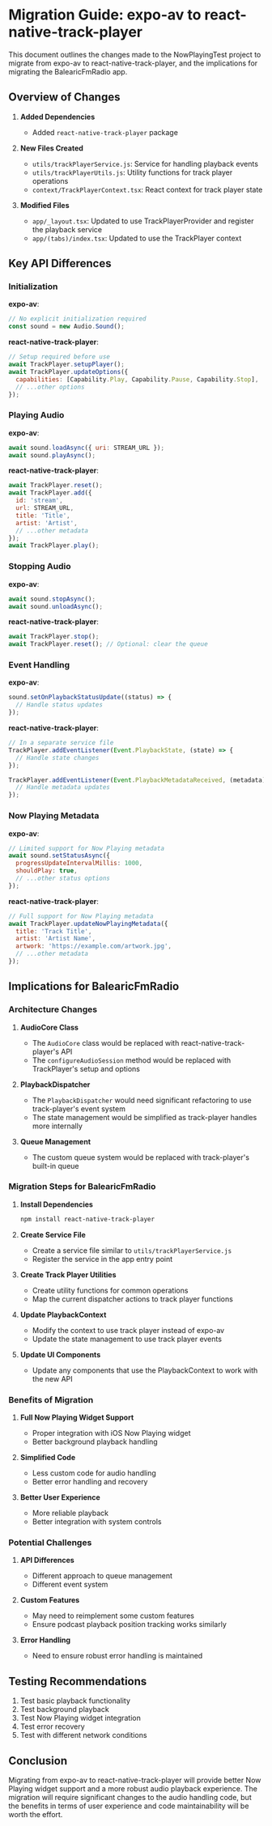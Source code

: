 # Migration Guide: expo-av to react-native-track-player

This document outlines the changes made to the NowPlayingTest project to migrate from expo-av to react-native-track-player, and the implications for migrating the BalearicFmRadio app.

## Overview of Changes

1. **Added Dependencies**
   - Added `react-native-track-player` package

2. **New Files Created**
   - `utils/trackPlayerService.js`: Service for handling playback events
   - `utils/trackPlayerUtils.js`: Utility functions for track player operations
   - `context/TrackPlayerContext.tsx`: React context for track player state

3. **Modified Files**
   - `app/_layout.tsx`: Updated to use TrackPlayerProvider and register the playback service
   - `app/(tabs)/index.tsx`: Updated to use the TrackPlayer context

## Key API Differences

### Initialization

**expo-av**:
```javascript
// No explicit initialization required
const sound = new Audio.Sound();
```

**react-native-track-player**:
```javascript
// Setup required before use
await TrackPlayer.setupPlayer();
await TrackPlayer.updateOptions({
  capabilities: [Capability.Play, Capability.Pause, Capability.Stop],
  // ...other options
});
```

### Playing Audio

**expo-av**:
```javascript
await sound.loadAsync({ uri: STREAM_URL });
await sound.playAsync();
```

**react-native-track-player**:
```javascript
await TrackPlayer.reset();
await TrackPlayer.add({
  id: 'stream',
  url: STREAM_URL,
  title: 'Title',
  artist: 'Artist',
  // ...other metadata
});
await TrackPlayer.play();
```

### Stopping Audio

**expo-av**:
```javascript
await sound.stopAsync();
await sound.unloadAsync();
```

**react-native-track-player**:
```javascript
await TrackPlayer.stop();
await TrackPlayer.reset(); // Optional: clear the queue
```

### Event Handling

**expo-av**:
```javascript
sound.setOnPlaybackStatusUpdate((status) => {
  // Handle status updates
});
```

**react-native-track-player**:
```javascript
// In a separate service file
TrackPlayer.addEventListener(Event.PlaybackState, (state) => {
  // Handle state changes
});

TrackPlayer.addEventListener(Event.PlaybackMetadataReceived, (metadata) => {
  // Handle metadata updates
});
```

### Now Playing Metadata

**expo-av**:
```javascript
// Limited support for Now Playing metadata
await sound.setStatusAsync({
  progressUpdateIntervalMillis: 1000,
  shouldPlay: true,
  // ...other status options
});
```

**react-native-track-player**:
```javascript
// Full support for Now Playing metadata
await TrackPlayer.updateNowPlayingMetadata({
  title: 'Track Title',
  artist: 'Artist Name',
  artwork: 'https://example.com/artwork.jpg',
  // ...other metadata
});
```

## Implications for BalearicFmRadio

### Architecture Changes

1. **AudioCore Class**
   - The `AudioCore` class would be replaced with react-native-track-player's API
   - The `configureAudioSession` method would be replaced with TrackPlayer's setup and options

2. **PlaybackDispatcher**
   - The `PlaybackDispatcher` would need significant refactoring to use track-player's event system
   - The state management would be simplified as track-player handles more internally

3. **Queue Management**
   - The custom queue system would be replaced with track-player's built-in queue

### Migration Steps for BalearicFmRadio

1. **Install Dependencies**
   ```bash
   npm install react-native-track-player
   ```

2. **Create Service File**
   - Create a service file similar to `utils/trackPlayerService.js`
   - Register the service in the app entry point

3. **Create Track Player Utilities**
   - Create utility functions for common operations
   - Map the current dispatcher actions to track player functions

4. **Update PlaybackContext**
   - Modify the context to use track player instead of expo-av
   - Update the state management to use track player events

5. **Update UI Components**
   - Update any components that use the PlaybackContext to work with the new API

### Benefits of Migration

1. **Full Now Playing Widget Support**
   - Proper integration with iOS Now Playing widget
   - Better background playback handling

2. **Simplified Code**
   - Less custom code for audio handling
   - Better error handling and recovery

3. **Better User Experience**
   - More reliable playback
   - Better integration with system controls

### Potential Challenges

1. **API Differences**
   - Different approach to queue management
   - Different event system

2. **Custom Features**
   - May need to reimplement some custom features
   - Ensure podcast playback position tracking works similarly

3. **Error Handling**
   - Need to ensure robust error handling is maintained

## Testing Recommendations

1. Test basic playback functionality
2. Test background playback
3. Test Now Playing widget integration
4. Test error recovery
5. Test with different network conditions

## Conclusion

Migrating from expo-av to react-native-track-player will provide better Now Playing widget support and a more robust audio playback experience. The migration will require significant changes to the audio handling code, but the benefits in terms of user experience and code maintainability will be worth the effort.
